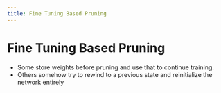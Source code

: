 ```yaml
---
title: Fine Tuning Based Pruning
---
```


# Fine Tuning Based Pruning
- Some store weights before pruning and use that to continue training.
- Others somehow try to rewind to a previous state and reinitialize the network entirely







